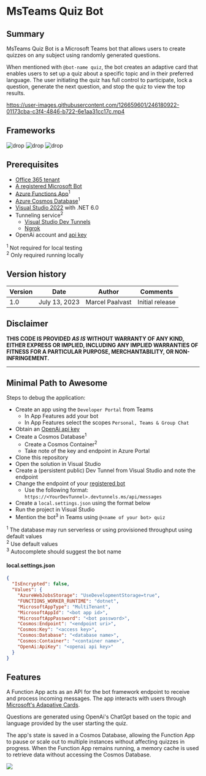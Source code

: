 # MsTeams Quiz Bot

## Summary

MsTeams Quiz Bot is a Microsoft Teams bot that allows users to create quizzes on any subject using randomly generated questions.

When mentioned with `@bot-name quiz`, the bot creates an adaptive card that enables users to set up a quiz about a specific topic and in their preferred language. The user initiating the quiz has full control to participate, lock a question, generate the next question, and stop the quiz to view the top results.

https://user-images.githubusercontent.com/126659601/246180922-01173cba-c3f4-4846-b722-6e1aa31cc17c.mp4

## Frameworks

![drop](https://img.shields.io/badge/Bot&nbsp;Framework-4.19-green.svg)
![drop](https://img.shields.io/badge/.NET-6.0-green.svg)
![drop](https://img.shields.io/badge/Azure&nbsp;Functions-v4-green.svg)

## Prerequisites


* [Office 365 tenant](https://dev.office.com/sharepoint/docs/spfx/set-up-your-development-environment)
* [A registered Microsoft Bot](https://dev.botframework.com/bots/new)
* [Azure Functions App](https://learn.microsoft.com/en-us/azure/azure-functions/functions-create-function-app-portal)<sup>1</sup>
* [Azure Cosmos Database](https://learn.microsoft.com/en-us/azure/cosmos-db/nosql/quickstart-portal)<sup>1</sup>
* [Visual Studio 2022](https://visualstudio.microsoft.com/vs/) with .NET 6.0
* Tunneling service<sup>2</sup>
  * [Visual Studio Dev Tunnels](https://learn.microsoft.com/en-us/connectors/custom-connectors/port-tunneling)
  * [Ngrok](https://learn.microsoft.com/en-us/microsoftteams/platform/concepts/build-and-test/debug#locally-hosted)
* OpenAi account and [api key](https://platform.openai.com/account/api-keys)

<sup>1</sup> Not required for local testing<br>
<sup>2</sup> Only required running locally

## Version history

Version|Date|Author|Comments
-------|----|----|--------
1.0|July 13, 2023|Marcel Paalvast|Initial release

## Disclaimer

**THIS CODE IS PROVIDED *AS IS* WITHOUT WARRANTY OF ANY KIND, EITHER EXPRESS OR IMPLIED, INCLUDING ANY IMPLIED WARRANTIES OF FITNESS FOR A PARTICULAR PURPOSE, MERCHANTABILITY, OR NON-INFRINGEMENT.**

---

## Minimal Path to Awesome

Steps to debug the application:

* Create an app using the `Developer Portal` from Teams
  * In App Features add your bot
  * In App Features select the scopes `Personal, Teams & Group Chat`
* Obtain an [OpenAi api key](https://platform.openai.com/account/api-keys)
* Create a Cosmos Database<sup>1</sup>
  * Create a Cosmos Container<sup>2</sup>
  * Take note of the key and endpoint in Azure Portal
* Clone this repository
* Open the solution in Visual Studio
* Create a (persistent public) Dev Tunnel from Visual Studio and note the endpoint
* Change the endpoint of your [registered bot](https://dev.botframework.com/bots)
  * Use the following format: `https://<YourDevTunnel>.devtunnels.ms/api/messages`
* Create a `local.settings.json` using the format below
* Run the project in Visual Studio
* Mention the bot<sup>3</sup> in Teams using `@<name of your bot> quiz`


<sup>1</sup> The database may run serverless or using provisioned throughput using default values<br>
<sup>2</sup> Use default values<br>
<sup>3</sup> Autocomplete should suggest the bot name

#### local.settings.json
```json
{
  "IsEncrypted": false,
  "Values": {
    "AzureWebJobsStorage": "UseDevelopmentStorage=true",
    "FUNCTIONS_WORKER_RUNTIME": "dotnet",
    "MicrosoftAppType": "MultiTenant",
    "MicrosoftAppId": "<bot app id>",
    "MicrosoftAppPassword": "<bot password>",
    "Cosmos:Endpoint": "<endpoint uri>",
    "Cosmos:Key": "<access key>",
    "Cosmos:Database": "<database name>",
    "Cosmos:Container": "<container name>",
    "OpenAi:ApiKey": "<openai api key>"
  }
}
```

## Features

  A Function App acts as an API for the bot framework endpoint to receive and process incoming messages. The app interacts with users through [Microsoft's Adapative Cards](https://adaptivecards.io/).

  Questions are generated using OpenAi's ChatGpt based on the topic and language provided by the user starting the quiz.
  
  The app's state is saved in a Cosmos Database, allowing the Function App to pause or scale out to multiple instances without affecting quizzes in progress. When the Function App remains running, a memory cache is used to retrieve data without accessing the Cosmos Database.

<img src="https://pnptelemetry.azurewebsites.net/teams-dev-samples/samples/app-msteams-quiz-bot" />